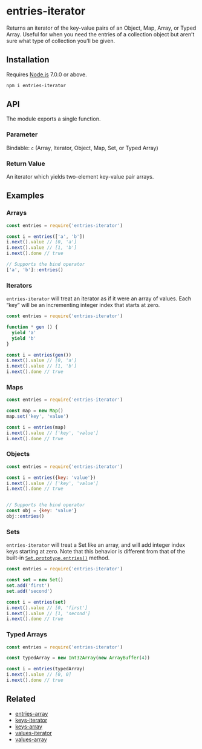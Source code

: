 # entries-iterator

Returns an iterator of the key-value pairs of an Object, Map, Array, or Typed Array. Useful for when you need the entries of a collection object but aren’t sure what type of collection you’ll be given.

## Installation

Requires [Node.js](https://nodejs.org/) 7.0.0 or above.

```bash
npm i entries-iterator
```

## API

The module exports a single function.

### Parameter

Bindable: `c` (Array, Iterator, Object, Map, Set, or Typed Array)

### Return Value

An iterator which yields two-element key-value pair arrays.

## Examples

### Arrays

```javascript
const entries = require('entries-iterator')

const i = entries(['a', 'b'])
i.next().value // [0, 'a']
i.next().value // [1, 'b']
i.next().done // true

// Supports the bind operator
['a', 'b']::entries()
```

### Iterators

`entries-iterator` will treat an iterator as if it were an array of values. Each “key” will be an incrementing integer index that starts at zero.

```javascript
const entries = require('entries-iterator')

function * gen () {
  yield 'a'
  yield 'b'
}

const i = entries(gen())
i.next().value // [0, 'a']
i.next().value // [1, 'b']
i.next().done // true
```

### Maps

```javascript
const entries = require('entries-iterator')

const map = new Map()
map.set('key', 'value')

const i = entries(map)
i.next().value // ['key', 'value']
i.next().done // true
```

### Objects

```javascript
const entries = require('entries-iterator')

const i = entries({key: 'value'})
i.next().value // ['key', 'value']
i.next().done // true


// Supports the bind operator
const obj = {key: 'value'}
obj::entries()
```

### Sets

`entries-iterator` will treat a Set like an array, and will add integer index keys starting at zero. Note that this behavior is different from that of the built-in [`Set.prototype.entries()`](https://developer.mozilla.org/en-US/docs/Web/JavaScript/Reference/Global_Objects/Set/entries) method.

```javascript
const entries = require('entries-iterator')

const set = new Set()
set.add('first')
set.add('second')

const i = entries(set)
i.next().value // [0, 'first']
i.next().value // [1, 'second']
i.next().done // true
```

### Typed Arrays

```javascript
const entries = require('entries-iterator')

const typedArray = new Int32Array(new ArrayBuffer(4))

const i = entries(typedArray)
i.next().value // [0, 0]
i.next().done // true
```

## Related

* [entries-array](https://github.com/lamansky/entries-array)
* [keys-iterator](https://github.com/lamansky/keys-iterator)
* [keys-array](https://github.com/lamansky/keys-array)
* [values-iterator](https://github.com/lamansky/values-iterator)
* [values-array](https://github.com/lamansky/values-array)
